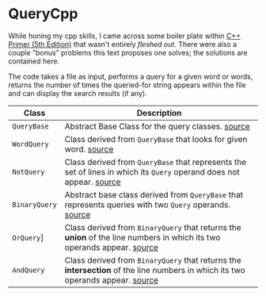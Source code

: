 # QueryCpp

While honing my cpp skills, I came across some boiler plate within [C++ Primer (5th Edition)](https://www.amazon.com/Primer-5th-Stanley-B-Lippman/dp/0321714113/ref=sr_1_1?ie=UTF8&qid=1523940885&sr=8-1&keywords=c%2B%2B+primer) that wasn't entirely _fleshed out_. There were also a couple "bonus" problems this text proposes one solves; the solutions are contained here. 

The code takes a file as input, performs a query for a given word or words, returns the number of times the queried-for string
appears within the file and can display the search results (if any).

| Class | Description |
|---|---|
| ```QueryBase``` | Abstract Base Class for the query classes. [source](https://github.com/ericdeansanchez/QueryCpp/blob/dd77e519c986abebc67a100c64d2898a12d35476/Query.cpp#L129) |
|```WordQuery``` | Class derived from ```QueryBase``` that looks for given word. [source](https://github.com/ericdeansanchez/QueryCpp/blob/dd77e519c986abebc67a100c64d2898a12d35476/Query.cpp#L145)|
| ```NotQuery```| Class derived from ```QueryBase``` that represents the set of lines in which its ```Query``` operand does not appear. [source](https://github.com/ericdeansanchez/QueryCpp/blob/dd77e519c986abebc67a100c64d2898a12d35476/Query.cpp#L270) |
| ```BinaryQuery```| Abstract base class derived from ```QueryBase``` that represents queries with two ```Query``` operands. [source](https://github.com/ericdeansanchez/QueryCpp/blob/dd77e519c986abebc67a100c64d2898a12d35476/Query.cpp#L194)|
| ```OrQuery```]| Class derived from ```BinaryQuery``` that returns the **union** of the line numbers in which its two operands appear. [source](https://github.com/ericdeansanchez/QueryCpp/blob/dd77e519c986abebc67a100c64d2898a12d35476/Query.cpp#L246) |
|```AndQuery```| Class derived from ```BinaryQuery``` that returns the **intersection** of the line numbers in which its two operands appear. [source](https://github.com/ericdeansanchez/QueryCpp/blob/dd77e519c986abebc67a100c64d2898a12d35476/Query.cpp#L218) |
